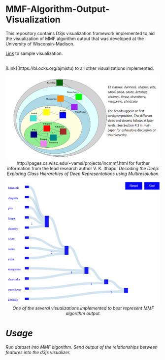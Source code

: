 # MMF-Algorithm-Output-Visualization 

This repository contains D3js visualization framework implemented to aid 
the visualization of MMF algorithm output that was developed at the University of Wisconsin-Madison.

[Link](https://bl.ocks.org/ajmistu/4dda2877068de61c1297d39c995b54aa) to sample visualization.
<br>

<br>
[Link](https://bl.ocks.org/ajmistu) to all other visualizations implemented. 

<p align="center">
  <img src="https://github.com/ajmengistu/MMF-Algorithm-Output-Visualization/blob/master/hierarchy.png">
  
 <br>
  http://pages.cs.wisc.edu/~vamsi/projects/incmmf.html for further information from the lead research author V. K. Ithapu, <i>Decoding   the Deep: Exploring Class Hierarchies of Deep Representations using Multiresolution<i>.
  <br>
  
  <img src="https://github.com/ajmengistu/MMF-Algorithm-Output-Visualization/blob/master/sample.png">
  
  <br>
  One of the several visualizations implemented to best represent MMF algorithm output.
<p>

# Usage

<p>
  Run dataset into MMF algorithm. Send output of the relationships between features into the d3js visualizer.
 </p>
